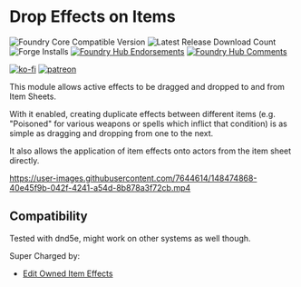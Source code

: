 # Drop Effects on Items

![Foundry Core Compatible Version](https://img.shields.io/badge/dynamic/json.svg?url=https%3A%2F%2Fraw.githubusercontent.com%2FElfFriend-DnD%2Ffoundryvtt-drop-effects-on-items%2Fmain%2Fmodule.json&label=Foundry%20Version&query=$.compatibleCoreVersion&colorB=orange)
![Latest Release Download Count](https://img.shields.io/badge/dynamic/json?label=Downloads@latest&query=assets%5B1%5D.download_count&url=https%3A%2F%2Fapi.github.com%2Frepos%2FElfFriend-DnD%2Ffoundryvtt-drop-effects-on-items%2Freleases%2Flatest)
![Forge Installs](https://img.shields.io/badge/dynamic/json?label=Forge%20Installs&query=package.installs&suffix=%25&url=https%3A%2F%2Fforge-vtt.com%2Fapi%2Fbazaar%2Fpackage%2Fdrop-effects-on-items&colorB=4aa94a)
[![Foundry Hub Endorsements](https://img.shields.io/endpoint?logoColor=white&url=https%3A%2F%2Fwww.foundryvtt-hub.com%2Fwp-json%2Fhubapi%2Fv1%2Fpackage%2Fdrop-effects-on-items%2Fshield%2Fendorsements)](https://www.foundryvtt-hub.com/package/drop-effects-on-items/)
[![Foundry Hub Comments](https://img.shields.io/endpoint?logoColor=white&url=https%3A%2F%2Fwww.foundryvtt-hub.com%2Fwp-json%2Fhubapi%2Fv1%2Fpackage%2Fdrop-effects-on-items%2Fshield%2Fcomments)](https://www.foundryvtt-hub.com/package/drop-effects-on-items/)

[![ko-fi](https://img.shields.io/badge/-buy%20me%20a%20coke-%23FF5E5B)](https://ko-fi.com/elffriend)
[![patreon](https://img.shields.io/badge/-patreon-%23FF424D)](https://www.patreon.com/ElfFriend_DnD)

This module allows active effects to be dragged and dropped to and from Item Sheets.

With it enabled, creating duplicate effects between different items (e.g. "Poisoned" for various weapons or spells which inflict that condition) is as simple as dragging and dropping from one to the next.

It also allows the application of item effects onto actors from the item sheet directly.

https://user-images.githubusercontent.com/7644614/148474868-40e45f9b-042f-4241-a54d-8b878a3f72cb.mp4

## Compatibility

Tested with dnd5e, might work on other systems as well though.

Super Charged by:
- [Edit Owned Item Effects](https://github.com/ElfFriend-DnD/foundryvtt-edit-owned-item-effects)

